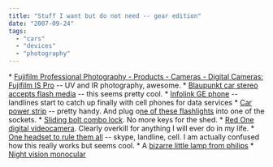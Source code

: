 ```yaml
---
title: "Stuff I want but do not need -- gear edition"
date: "2007-09-24"
tags: 
  - "cars"
  - "devices"
  - "photography"
---
```


\* [Fujifilm Professional Photography - Products - Cameras - Digital Cameras: Fujifilm IS Pro](http://www.fujifilmusa.com/JSP/fuji/epartners/proPhotoProductIS-Pro.jsp?NavBarId=item870325 "Fujifilm Professional Photography - Products - Cameras - Digital Cameras: Fujifilm IS Pro") -- UV and IR photography, awesome. \* [Blaupunkt car stereo accepts flash media](http://crunchgear.com/2007/09/21/blaupunkt-memory-card-car-stereo-nixes-cds/) -- this seems pretty cool. \* [Infolink GE phone](http://www.ubergizmo.com/15/archives/2007/09/infolink_phone_from_ge.html) -- landlines start to catch up finally with cell phones for data services \* [Car power strip](http://www.thinkgeek.com/gadgets/travelpower/961f/) -- pretty handy. And plug o[ne of these flashlights](http://www.thinkgeek.com/gadgets/lights/983b/) into one of the sockets. \* [Sliding bolt combo lock](http://www.kk.org/cooltools/archives/001879.php). No more keys for the shed. \* [Red One digital videocamera](http://www.red.com/). Clearly overkill for anything I will ever do in my life. \* [One headset to rule them all](http://www.ubergizmo.com/15/archives/2007/08/plantronics_calisto_pro.html) -- skype, landline, cell. I am actually confused how this really works but seems cool. \* A [bizarre little lamp from philips](http://www.red5.co.uk/Philips-LivingColors-pr-403.html?affiliate=e94f8ac7) \* [Night vision monocular](http://www.ubergizmo.com/15/archives/2007/08/sleek_night_vision_monocular.html)
